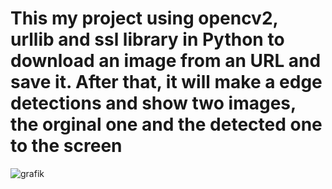 # This my project using opencv2, urllib and ssl library in Python to download an image from an URL and save it. After that, it will make a edge detections and show two images, the orginal one and the detected one to the screen 
![grafik](https://github.com/dangminh214/OpenCV2-And-Save-Image-as-File-from-an-URL/assets/51837721/1dd60719-c105-489e-884b-8393d2408253)
